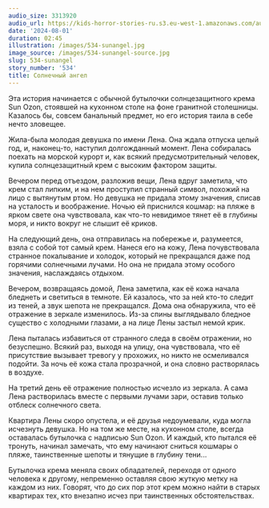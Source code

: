 ```yaml
---
audio_size: 3313920
audio_url: https://kids-horror-stories-ru.s3.eu-west-1.amazonaws.com/audio/534-sunangel.mp3
date: '2024-08-01'
duration: 02:45
illustration: /images/534-sunangel.jpg
image_source: /images/534-sunangel-source.jpg
slug: 534-sunangel
story_number: '534'
title: Солнечный ангел
---
```


Эта история начинается с обычной бутылочки солнцезащитного крема Sun Ozon, стоявшей на кухонном столе на фоне гранитной столешницы. Казалось бы, совсем банальный предмет, но его история таила в себе нечто зловещее.

Жила-была молодая девушка по имени Лена. Она ждала отпуска целый год, и, наконец-то, наступил долгожданный момент. Лена собиралась поехать на морской курорт и, как всякий предусмотрительный человек, купила солнцезащитный крем с высоким фактором защиты.

Вечером перед отъездом, разложив вещи, Лена вдруг заметила, что крем стал липким, и на нем проступил странный символ, похожий на лицо с вытянутым ртом. Но девушка не придала этому значения, списав на усталость и воображение. Ночью ей приснился кошмар: на пляже в ярком свете она чувствовала, как что-то невидимое тянет её в глубины моря, и никто вокруг не слышит её криков.

На следующий день, она отправилась на побережье и, разумеется, взяла с собой тот самый крем. Нанеся его на кожу, Лена почувствовала странное покалывание и холодок, который не прекращался даже под горячими солнечными лучами. Но она не придала этому особого значения, наслаждаясь отдыхом.

Вечером, возвращаясь домой, Лена заметила, как её кожа начала бледнеть и светиться в темноте. Ей казалось, что за ней кто-то следит из теней, а звук шепота не прекращался. Дома она обнаружила, что её отражение в зеркале изменилось. Из-за спины выглядывало бледное существо с холодными глазами, а на лице Лены застыл немой крик.

Лена пыталась избавиться от странного следа в своём отражении, но безуспешно. Всякий раз, выходя на улицу, она чувствовала, что её присутствие вызывает тревогу у прохожих, но никто не осмеливался подойти. За ночь её кожа стала прозрачной, и она словно растворялась в воздухе.

На третий день её отражение полностью исчезло из зеркала. А сама Лена растворилась вместе с первыми лучами зари, оставив только отблеск солнечного света.

Квартира Лены скоро опустела, и её друзья недоумевали, куда могла исчезнуть девушка. Но на том же месте, на кухонном столе, всегда оставалась бутылочка с надписью Sun Ozon. И каждый, кто пытался её тронуть, начинал замечать, что ему начинают сниться кошмары о пляже, таинственные шепоты и тянущие в глубину тени...

Бутылочка крема меняла своих обладателей, переходя от одного человека к другому, непременно оставляя свою жуткую метку на каждом из них. Говорят, что до сих пор этот крем можно найти в старых квартирах тех, кто внезапно исчез при таинственных обстоятельствах.